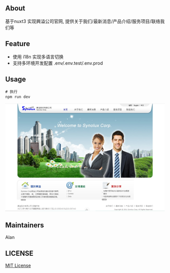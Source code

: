 ## About
基于nuxt3 实现興溢公司官网, 提供关于我们/最新消息/产品介绍/服务项目/联络我们等

## Feature

* 使用 i18n 实现多语言切换
* 支持多环境开发配置 .env/.env.test/.env.prod

## Usage
```
# 执行
npm run dev
```
![image](https://raw.githubusercontent.com/joanbabyfet/md_img/master/synolux/synolux.jpg)

## Maintainers
Alan

## LICENSE
[MIT License](https://github.com/joanbabyfet/synolux/blob/master/LICENSE)